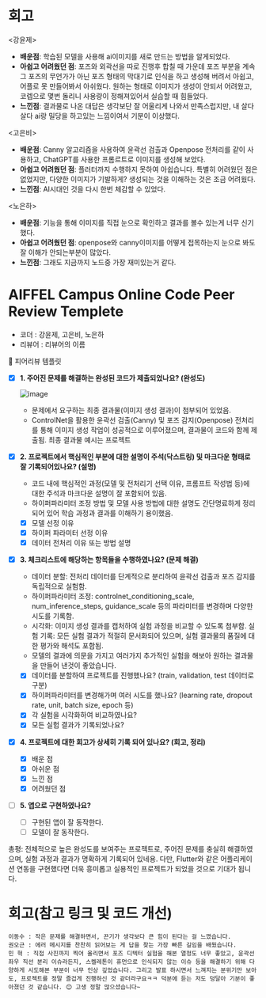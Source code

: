 # 회고  
<강윤제>  
* **배운점**: 학습된 모델을 사용해 ai이미지를 새로 만드는 방법을 알게되었다. 
* **아쉽고 어려웠던 점**: 포즈와 외곽선을 따로 진행후 합칠 때 가운데 포즈 부분을 계속 그 포즈의 무언가가 아닌 포즈 형태의 막대기로 인식을 하고 생성해 버려서 아쉽고, 어플로 못 만들어봐서 아쉬웠다. 원하는 형태로 이미지가 생성이 안되서 어려웠고, 코렙으로 몇번 돌리니 사용량이 정해져있어서 실습할 때 힘들었다.
* **느낀점**: 결과물로 나온 대답은 생각보단 잘 어울리게 나와서 만족스럽지만, 내 살다살다 ai랑 밀당을 하고있는 느낌이여서 기분이 이상했다.

<고은비>  
* **배운점**: Canny 알고리즘을 사용하여 윤곽선 검출과 Openpose 전처리를 같이 사용하고, ChatGPT를 사용한 프롬르트로 이미지를 생성해 보았다.  
* **아쉽고 어려웠던 점**: 플러터까지 수행하지 못하여 아쉽습니다. 특별히 어려웠던 점은 없었지만, 다양한 이미지가 기발하게? 생성되는 것을 이해하는 것은 조금 어려웠다.  
* **느낀점**: AI시대인 것을 다시 한번 체감할 수 있었다.  

<노은하>  
* **배운점**: 기능을 통해 이미지를 직접 눈으로 확인하고 결과를 볼수 있는게 너무 신기했다.  
* **아쉽고 어려웠던 점**: openpose와 canny이미지를 어떻게 접목하는지 눈으로 봐도 잘 이해가 안되는부분이 많았다.  
* **느낀점**: 그래도 지금까지 노드중 가장 재미있는거 같다.  
  
# AIFFEL Campus Online Code Peer Review Templete
- 코더 : 강윤제, 고은비, 노은하
- 리뷰어 : 리뷰어의 이름

<aside>
🤔 피어리뷰 템플릿

- [x]  **1. 주어진 문제를 해결하는 완성된 코드가 제출되었나요? (완성도)**
      
    ![image](https://github.com/user-attachments/assets/017f500e-75e1-4767-8fcf-9864275a69b2)   
    - 문제에서 요구하는 최종 결과물(이미지 생성 결과)이 첨부되어 있었음.
    - ControlNet을 활용한 윤곽선 검출(Canny) 및 포즈 감지(Openpose) 전처리를 통해 이미지 생성 작업이 성공적으로 이루어졌으며, 결과물이 코드와 함께 제출됨. 최종 결과물 예시는 프로젝트

- [x]  **2. 프로젝트에서 핵심적인 부분에 대한 설명이 주석(닥스트링) 및 마크다운 형태로 잘 기록되어있나요? (설명)**
    - 코드 내에 핵심적인 과정(모델 및 전처리기 선택 이유, 프롬프트 작성법 등)에 대한 주석과 마크다운 설명이 잘 포함되어 있음.
    - 하이퍼파라미터 조정 방법 및 모델 사용 방법에 대한 설명도 간단명료하게 정리되어 있어 학습 과정과 결과를 이해하기 용이했음.
      
    - [x]  모델 선정 이유
    - [x]  하이퍼 파라미터 선정 이유
    - [x]  데이터 전처리 이유 또는 방법 설명

- [x]  **3. 체크리스트에 해당하는 항목들을 수행하였나요? (문제 해결)**
    - 데이터 분할: 전처리 데이터를 단계적으로 분리하여 윤곽선 검출과 포즈 감지를 독립적으로 실험함.
    - 하이퍼파라미터 조정: controlnet_conditioning_scale, num_inference_steps, guidance_scale 등의 파라미터를 변경하며 다양한 시도를 기록함.
    - 시각화: 이미지 생성 결과를 캡처하여 실험 과정을 비교할 수 있도록 첨부함. 실험 기록: 모든 실험 결과가 적절히 문서화되어 있으며, 실험 결과물의 품질에 대한 평가와 해석도 포함됨.
    - 모델의 결과에 의문을 가지고 여러가지 추가적인 실험을 해보아 원하는 결과물을 만들어 낸것이 좋았습니다.

    - [x]  데이터를 분할하여 프로젝트를 진행했나요? (train, validation, test 데이터로 구분)
    - [x]  하이퍼파라미터를 변경해가며 여러 시도를 했나요? (learning rate, dropout rate, unit, batch size, epoch 등)
    - [x]  각 실험을 시각화하여 비교하였나요?
    - [x]  모든 실험 결과가 기록되었나요?

- [x]  **4. 프로젝트에 대한 회고가 상세히 기록 되어 있나요? (회고, 정리)**
    - [x]  배운 점
    - [x]  아쉬운 점
    - [x]  느낀 점
    - [x]  어려웠던 점

- [ ]  **5.  앱으로 구현하였나요?**
    - [ ]  구현된 앱이 잘 동작한다.
    - [ ]  모델이 잘 동작한다.
</aside>

총평: 전체적으로 높은 완성도를 보여주는 프로젝트로, 주어진 문제를 충실히 해결하였으며, 실험 과정과 결과가 명확하게 기록되어 있네용. 다만, Flutter와 같은 어플리케이션 연동을 구현했다면 더욱 흥미롭고 실용적인 프로젝트가 되었을 것으로 기대가 됩니다.

# 회고(참고 링크 및 코드 개선)
```
이동수 : 작은 문제를 해결하면서, 끈기가 생각보다 큰 힘이 된다는 걸 느꼈습니다.
권오근 : 에러 메시지를 찬찬히 읽어보는 게 답을 찾는 가장 빠른 길임을 배웠습니다.
민 혁 : 직접 사진까지 찍어 올리면서 포즈 디텍터 실험을 해본 열정도 너무 좋았고, 윤곽선 좌우 직선 분리 이슈라든지, 스켈레톤이 휴먼으로 인식되지 않는 이슈 등을 해결하기 위해 다양하게 시도해본 부분이 너무 인상 깊었습니다. 그리고 발표 하시면서 느껴지는 분위기만 보아도, 프로젝트를 정말 즐겁게 진행하신 것 같더라구요ㅋㅋ 덕분에 듣는 저도 덩달아 기분이 좋아졌던 것 같습니다. 😊 고생 정말 많으셨습니다~
```
